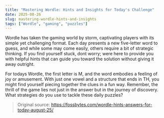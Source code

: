 ```yaml
---
title: "Mastering Wordle: Hints and Insights for Today's Challenge"
date: 2025-08-26
slug: mastering-wordle-hints-and-insights
tags: ["Wordle", "gaming", "puzzles"]
---
```


Wordle has taken the gaming world by storm, captivating players with its simple yet challenging format. Each day presents a new five-letter word to guess, and while some may come easily, others require a bit of strategic thinking. If you find yourself stuck, dont worry; were here to provide you with helpful hints that can guide you toward the solution without giving it away outright.

For todays Wordle, the first letter is M, and the word embodies a feeling of joy or amusement. With just one vowel and a structure that ends in TH, you might find yourself piecing together the clues in a fun way. Remember, the thrill of the game lies not just in the answer but in the journey of discovery. What strategies do you use to tackle these daily puzzles? 

> Original source: https://fossbytes.com/wordle-hints-answers-for-today-august-25/